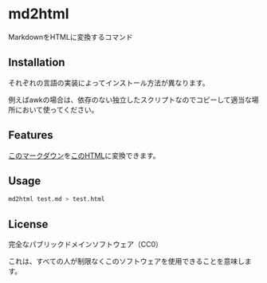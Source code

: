 # md2html

MarkdownをHTMLに変換するコマンド

## Installation

それぞれの言語の実装によってインストール方法が異なります。

例えばawkの場合は、依存のない独立したスクリプトなのでコピーして適当な場所において使ってください。

## Features

[このマークダウン](test.md)を[このHTML](test.html)に変換できます。

## Usage

```sh
md2html test.md > test.html
```


## License

完全なパブリックドメインソフトウェア（CC0）

これは、すべての人が制限なくこのソフトウェアを使用できることを意味します。
